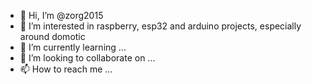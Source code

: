 - 👋 Hi, I’m @zorg2015
- 👀 I’m interested in raspberry, esp32 and arduino projects, especially around domotic
- 🌱 I’m currently learning ...
- 💞️ I’m looking to collaborate on ...
- 📫 How to reach me ...

<!---
zorg2015/zorg2015 is a ✨ special ✨ repository because its `README.md` (this file) appears on your GitHub profile.
You can click the Preview link to take a look at your changes.
--->
